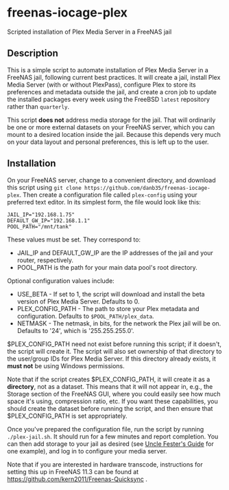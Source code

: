 # freenas-iocage-plex
Scripted installation of Plex Media Server in a FreeNAS jail

## Description
This is a simple script to automate installation of Plex Media Server in a FreeNAS jail, following current best practices.  It will create a jail, install Plex Media Server (with or without PlexPass), configure Plex to store its preferences and metadata outside the jail, and create a cron job to update the installed packages every week using the FreeBSD `latest` repository rather than `quarterly`.

This script **does not** address media storage for the jail.  That will ordinarily be one or more external datasets on your FreeNAS server, which you can mount to a desired location inside the jail.  Because this depends very much on your data layout and personal preferences, this is left up to the user.

## Installation
On your FreeNAS server, change to a convenient directory, and download this script using `git clone https://github.com/danb35/freenas-iocage-plex`.  Then create a configuration file called `plex-config` using your preferred text editor.  In its simplest form, the file would look like this:
```
JAIL_IP="192.168.1.75"
DEFAULT_GW_IP="192.168.1.1"
POOL_PATH="/mnt/tank"
```
These values must be set.  They correspond to:

* JAIL_IP and DEFAULT_GW_IP are the IP addresses of the jail and your router, respectively.
* POOL_PATH is the path for your main data pool's root directory.

Optional configuration values include:

* USE_BETA - If set to 1, the script will download and install the beta version of Plex Media Server.  Defaults to 0.
* PLEX_CONFIG_PATH - The path to store your Plex metadata and configuration.  Defaults to `$POOL_PATH/plex_data`.
* NETMASK - The netmask, in bits, for the network the Plex jail will be on. Defaults to '24', which is '255.255.255.0'.

$PLEX_CONFIG_PATH need not exist before running this script; if it doesn't, the script will create it.  The script will also set ownership of that directory to the user/group IDs for Plex Media Server.  If this directory already exists, it **must not** be using Windows permissions.

Note that if the script creates $PLEX_CONFIG_PATH, it will create it as a **directory**, not as a dataset.  This means that it will not appear in, e.g., the Storage section of the FreeNAS GUI, where you could easily see how much space it's using, compression ratio, etc.  If you want these capabilities, you should create the dataset before running the script, and then ensure that $PLEX_CONFIG_PATH is set appropriately.

Once you've prepared the configuration file, run the script by running `./plex-jail.sh`.  It should run for a few minutes and report completion.  You can then add storage to your jail as desired (see [Uncle Fester's Guide](https://www.familybrown.org/dokuwiki/doku.php?id=fester112:jails_plex#configure_a_mount_point) for one example), and log in to configure your media server.

Note that if you are interested in hardware transcode, instructions for setting this up in FreeNAS 11.3 can be found at https://github.com/kern2011/Freenas-Quicksync .
